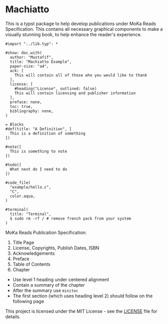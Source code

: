 # Machiatto

This is a typst package to help develop publications under MoKa Reads Specification.
This contains all necessary graphical components to make a visually stunning book,
to help enhance the reader's experience.

```typst
#import "../lib.typ": *

#show: doc.with(
  author: "Mustafif",
  title: "Machiatto Example",
  paper-size: "a4",
  ack: [
    This will contain all of those who you would like to thank
  ],
  license: [
    #heading("License", outlined: false)
    This will contain licensing and publisher information
  ],
  preface: none,
  toc: true,
  bibliography: none,
)

= Blocks
#def(title: "A Definition", [
  This is a definition of something
])

#note([
  This is something to note
])

#todo([
  What next do I need to do
])

#code_file(
  "example/hello.c",
  "C",
  color.aqua,
)

#terminal(
  title: "Terminal",
  $ sudo rm -rf / # remove french pack from your system
)
```

MoKa Reads Publication Specification: 
1. Title Page
2. License, Copyrights, Publish Dates, ISBN
3. Acknowledgements
4. Preface
5. Table of Contents
6. Chapter 
  - Use level 1 heading under centered alignment
  - Contain a summary of the chapter
  - After the summary use `minitoc`
  - The first section (which uses heading level 2) should follow on the following page


This project is licensed under the MIT License - see the [LICENSE](LICENSE) file for details.

